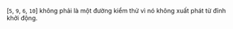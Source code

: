 [``5``, ``9``, ``6``, ``10``] không phải là một đường kiểm thử vì nó không xuất phát từ đỉnh khởi động.